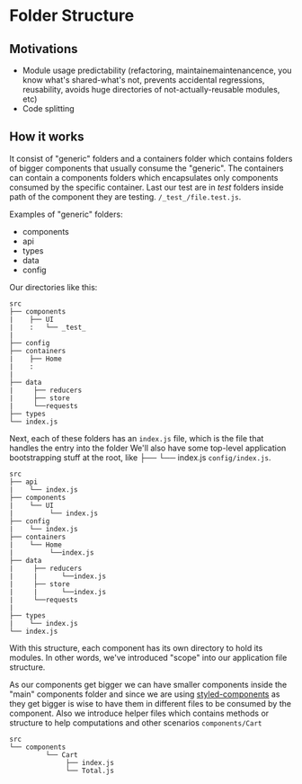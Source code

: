 Folder Structure
================

Motivations
-----------

- Module usage predictability (refactoring, maintainemaintenancence, you know
  what's shared-what's not, prevents accidental regressions, reusability,
  avoids huge directories of not-actually-reusable modules, etc)
- Code splitting

How it works
------------

It consist of "generic" folders and a containers folder which contains
folders of bigger components that usually consume the "generic".
The containers can contain a components folders which encapsulates only components
consumed by the specific container. Last our test are in _test_ folders inside path
of the component they are testing.
`/_test_/file.test.js`.

Examples of "generic" folders:

- components
- api
- types
- data
- config

Our directories like this:

```
src
├── components
|    ├── UI
|    :   └── _test_
|
├── config   
├── containers
|    ├── Home
|    : 
|     
├── data
|     ├── reducers
|     ├── store
|     └──requests
├── types
└── index.js

```

Next, each of these folders has an `index.js` file, which is the file
that handles the entry into the folder We'll also have
some top-level application bootstrapping stuff at the root, like ├── └── index.js
`config/index.js`.

```
src
├── api
|    └── index.js
├── components
|    └── UI
|         └── index.js 
├── config
|    └── index.js
├── containers
|    └── Home
|         └──index.js
├── data
|     ├── reducers
|     |      └──index.js
|     ├── store
|     |      └──index.js
|     └──requests
|
├── types
|    └── index.js
└── index.js
```

With this structure, each component has its own directory to hold its
modules. In other words, we've introduced "scope" into our application
file structure.

As our components get bigger we can have smaller components inside the "main" components
folder and since we are using [styled-components](https://styled-components.com) as they get
bigger is wise to have them in different files to be consumed by the component. Also we introduce
helper files which contains methods or structure to help computations and other scenarios
`components/Cart`

```
src
└── components
         └── Cart
              ├── index.js
              └── Total.js
```